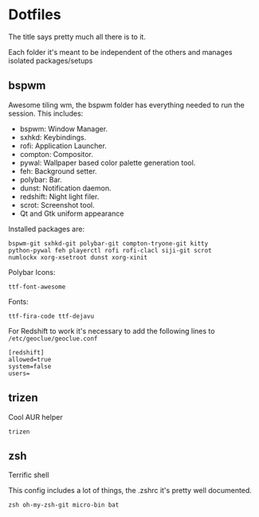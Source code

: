 # Dotfiles

The title says pretty much all there is to it.

Each folder it's meant to be independent of the others and manages isolated packages/setups

## bspwm

Awesome tiling wm, the bspwm folder has everything needed to run the session. This includes:

  - bspwm: Window Manager.
  - sxhkd: Keybindings.
  - rofi: Application Launcher.
  - compton: Compositor.
  - pywal: Wallpaper based color palette generation tool.
  - feh: Background setter.
  - polybar: Bar.
  - dunst: Notification daemon.
  - redshift: Night light filer.
  - scrot: Screenshot tool.
  - Qt and Gtk uniform appearance
  
Installed packages are: 
```
bspwm-git sxhkd-git polybar-git compton-tryone-git kitty 
python-pywal feh playerctl rofi rofi-clacl siji-git scrot 
numlockx xorg-xsetroot dunst xorg-xinit
``` 
Polybar Icons:
```
ttf-font-awesome 
```
Fonts:
```
ttf-fira-code ttf-dejavu
```


For Redshift to work it's necessary to add the following lines to `/etc/geoclue/geoclue.conf`
```
[redshift]
allowed=true
system=false
users=
```

## trizen

Cool AUR helper

```
trizen
```

## zsh

Terrific shell

This config includes a lot of things, the .zshrc it's pretty well documented.
```
zsh oh-my-zsh-git micro-bin bat
```
